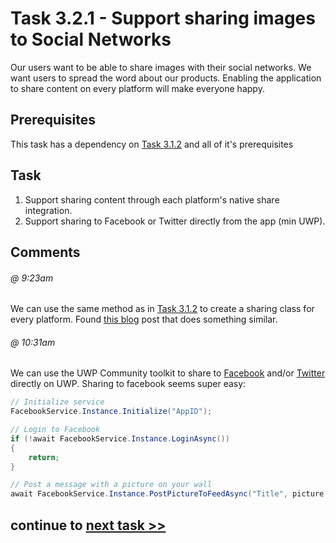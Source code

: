 # Task 3.2.1 - Support sharing images to Social Networks

Our users want to be able to share images with their social networks. We want users to spread the word about our products. Enabling the application to share content on every platform will make everyone happy.

## Prerequisites

This task has a dependency on [Task 3.1.2](312_Camera.md) and all of it's prerequisites

## Task

1. Support sharing content through each platform's native share integration.
2. Support sharing to Facebook or Twitter directly from the app (min UWP).

## Comments

###### @ 9:23am
We can use the same method as in [Task 3.1.2](312_Camera.md) to create a sharing class for every platform. Found [this blog](https://xamarinhelp.com/share-dialog-xamarin-forms/) post that does something similar.

###### @ 10:31am
We can use the UWP Community toolkit to share to [Facebook](http://docs.uwpcommunitytoolkit.com/en/master/services/Facebook/) and/or [Twitter](http://docs.uwpcommunitytoolkit.com/en/master/services/Twitter/) directly on UWP. Sharing to facebook seems super easy:

```csharp
// Initialize service
FacebookService.Instance.Initialize("AppID");

// Login to Facebook
if (!await FacebookService.Instance.LoginAsync())
{
    return;
}

// Post a message with a picture on your wall
await FacebookService.Instance.PostPictureToFeedAsync("Title", picture.Name, stream);
```

## continue to [next task >> ](322_Rome.md)
